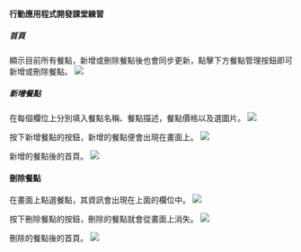 #### 行動應用程式開發課堂練習
##### 首頁
顯示目前所有餐點，新增或刪除餐點後也會同步更新，點擊下方餐點管理按鈕即可新增或刪除餐點。
![](https://github.com/yun517/Meal-Manager/blob/main/img/%E5%88%AA%E9%99%A4%E9%A4%90%E9%BB%9E%E5%BE%8C%E7%9A%84%E9%A6%96%E9%A0%81.jpg)


##### 新增餐點
在每個欄位上分別填入餐點名稱、餐點描述，餐點價格以及選圖片。
![](https://github.com/yun517/Meal-Manager/blob/main/img/%E5%A1%AB%E5%AF%AB%E9%A4%90%E9%BB%9E%E8%B3%87%E6%96%99.jpg)


按下新增餐點的按鈕，新增的餐點便會出現在畫面上。
![](https://github.com/yun517/Meal-Manager/blob/main/img/%E6%88%90%E5%8A%9F%E6%96%B0%E5%A2%9E%E9%A4%90%E9%BB%9E.jpg)  

新增的餐點後的首頁。
![](https://github.com/yun517/Meal-Manager/blob/main/img/%E6%96%B0%E5%A2%9E%E9%A4%90%E9%BB%9E%E5%BE%8C%E7%9A%84%E9%A6%96%E9%A0%81.jpg)




#### 刪除餐點
在畫面上點選餐點，其資訊會出現在上面的欄位中。
![](https://github.com/yun517/Meal-Manager/blob/main/img/%E9%BB%9E%E9%81%B8%E6%AC%B2%E5%88%AA%E9%99%A4%E7%9A%84%E9%A4%90%E9%BB%9E.jpg)  

按下刪除餐點的按鈕，刪除的餐點就會從畫面上消失。
![](https://github.com/yun517/Meal-Manager/blob/main/img/%E6%88%90%E5%8A%9F%E5%88%AA%E9%99%A4%E9%A4%90%E9%BB%9E.jpg)  

刪除的餐點後的首頁。
![](https://github.com/yun517/Meal-Manager/blob/main/img/%E6%88%90%E5%8A%9F%E5%88%AA%E9%99%A4%E9%A4%90%E9%BB%9E.jpg)  
